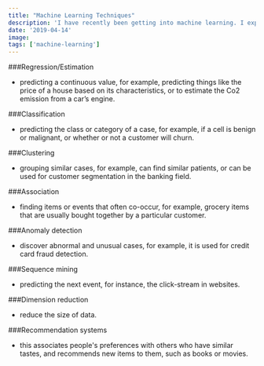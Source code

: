 ```yaml
---
title: "Machine Learning Techniques"
description: 'I have recently been getting into machine learning. I explore the types of ML models.'
date: '2019-04-14'
image: 
tags: ['machine-learning']
---
```


###Regression/Estimation 
- predicting a continuous value, for example, predicting things like the price of a house based on its characteristics, or to estimate the Co2 emission from a car’s engine.

###Classification 
- predicting the class or category of a case, for example, if a cell is benign or malignant, or whether or not a customer will churn. 

###Clustering 
- grouping similar cases, for example, can find similar patients, or can be used for customer segmentation in the banking field.

###Association 
- finding items or events that often co-occur, for example, grocery items that are usually bought together by a particular customer. 

###Anomaly detection
- discover abnormal and unusual cases, for example, it is used for credit card fraud detection.

###Sequence mining 
- predicting the next event, for instance, the click-stream in websites.

###Dimension reduction
- reduce the size of data. 

###Recommendation systems
- this associates people's preferences with others who have similar tastes, and recommends new items to them, such as books or movies.